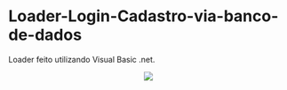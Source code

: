 # Loader-Login-Cadastro-via-banco-de-dados
Loader feito utilizando Visual Basic .net.

<div align="center">
<img src="https://i.imgur.com/IQ0Dhnl.png" />

##
</div>
